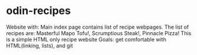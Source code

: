 # odin-recipes
Website with:
    Main index page contains list of recipe webpages.
    The list of recipes are: Masterful Mapo Tofu!, Scrumptious Steak!, Pinnacle Pizza!
    This is a simple HTML only recipe website
    Goals: 
        get comfortable with HTML(linking, lists), and git